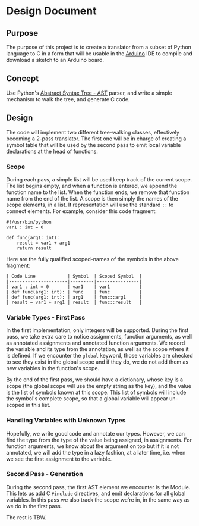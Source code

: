 Design Document
===============
Purpose
-------
The purpose of this project is to create a translator from a subset of Python language to
C in a form that will be usable in the [Arduino](https://www.arduino.cc/) IDE to compile
and download a sketch to an Arduino board.

Concept
-------

Use Python's [Abstract Syntax Tree - AST](https://docs.python.org/3/library/ast.html)
parser, and write a simple mechanism to walk the tree, and generate C code.

Design
------

The code will implement two different tree-walking classes, effectively becoming a 2-pass
translator. The first one will be in charge of creating a symbol table that will be used
by the second pass to emit local variable declarations at the head of functions.

### Scope

During each pass, a simple list will be used keep track of the current scope.
The list begins empty, and when a function is entered, we append the function name to the
list. When the function ends, we remove that function name from the end of the list.
A scope is then simply the names of the scope elements, in a list. It representation
will use the standard `::` to connect elements. For example, consider this code fragment:

    #!/usr/bin/python
    var1 : int = 0
    
    def func(arg1: int):
        result = var1 + arg1
        return result
        
Here are the fully qualified scoped-names of the symbols in the above fragment:

    | Code Line            | Symbol  | Scoped Symbol  |
    |----------------------|---------|----------------|
    | var1 : int = 0       | var1    | var1           |
    | def func(arg1: int): | func    | func           |
    | def func(arg1: int): | arg1    | func::arg1     |
    | result = var1 + arg1 | result  | func::result   |

### Variable Types - First Pass
In the first implementation, only integers will be supported. During the first pass,
we take extra care to notice assignments, function arguments, as well as annotated
assignments and annotated function arguments. We record the variable and its
type from the annotation, as well as the scope where it is defined. If we encounter the
`global` keyword, those variables are checked to see they exist in the global scope
and if they do, we do not add them as new variables in the function's scope.

By the end of the first pass, we should have a dictionary, whose key is a scope (the
global scope will use the empty string as the key), and the value is the list of symbols
known at this scope. This list of symbols will include the symbol's complete scope, so
that a global variable will appear un-scoped in this list.

### Handling Variables with Unknown Types
Hopefully, we write good code and annotate our types. However, we can find the type from the
type of the value being assigned, in assignments. For function arguments, we know about the 
argument on top but if it is not annotated, we will add the type in a lazy fashion, at a
later time, i.e. when we see the first assignment to the variable.

### Second Pass - Generation
During the second pass, the first AST element we encounter is the Module. This lets us
add C `#include` directives, and emit declarations for all global variables. In this pass
we also track the scope we're in, in the same way as we do in the first pass.

The rest is TBW.
